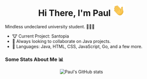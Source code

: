 <h1 align="Center">  Hi There, I'm Paul <img src="https://raw.githubusercontent.com/ABSphreak/ABSphreak/master/gifs/Hi.gif" width="40px" /> </h1>

Mindless undeclared university student. 👨🏼‍💻

- 🐮 Current Project: Santopia 
- 🌱 Always looking to collaborate on Java projects.
- 🔭 Languages: Java, HTML, CSS, JavaScript, Go, and a few more.


### Some Stats About Me 📊
<p align="center" >
  <img alt="Paul's GitHub stats" src="https://github-readme-stats.vercel.app/api?username=paulstrano&count_private=true&show_icons=true&theme=merko"  > </p>
</p>
